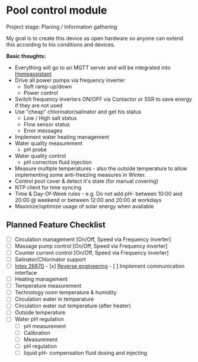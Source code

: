 # Pool control module
Project stage: Planing / Information gathering

My goal is to create this device as open hardware so anyone can extend this according to his conditions and devices.

**Basic thoughts:**
 - Everything will go to an MQTT server and will be integrated into [Homeassistant](https://www.home-assistant.io/)
 - Drive all power pumps via frequency inverter
   - Soft ramp-up/down
   - Power control
 - Switch frequency inverters ON/OFF via Contactor or SSR to save energy if they are not used
 - Use "cheap" chlorinator/salinator and get his status
   - Low / High salt status
   - Flow sensor status
   - Error messages
 - Implement water heating management
 - Water quality measurement
   - pH probe
 - Water quality control
   - pH correction fluid injection  
 - Measure multiple temperatures - also the outside temperature to allow implementing some anti-freezing measures in Winter.
 - Control pool cover & detect it's state (for manual covering)
 - NTP client for time syncing
 - Time & Day-Of-Week rules - e.g. Do not add pH- between 10:00 and 20:00 @ weekend or between 12:00 and 20:00 at workdays
 - Maximize/optimize usage of solar energy when available

## Planned Feature Checklist
 - [ ]  Circulation management  [On/Off, Speed via Frequency inverter]
 - [ ]  Massage pump control [On/Off, Speed via Frequency inverter]
 - [ ]  Counter current control [On/Off, Speed via Frequency inverter]
 - [ ]  Salinator/Chlorinator support
   - [ ]  [Intex 26670](docs/salinator_control.md)
     - [x] [Reverse engineering](docs/salinator_reverse_engineering.md)
     - [ ]  Implement communication interface     
 - [ ]  Heating management
 - [ ]  Temperature measurement
   -  [ ]  Technology room  temperature & humidity
   -  [ ]  Circulation water in temperature
   -  [ ]  Circulation water out temperature (after heater)
   -  [ ]  Outside temperature
- [ ] Water pH regulation
  - [ ]  pH measurement
    - [ ]  Calibration
    - [ ]  Measurement
  - [ ]  pH regulation
    - [ ]  liquid pH- compensation fluid dosing and injecting
